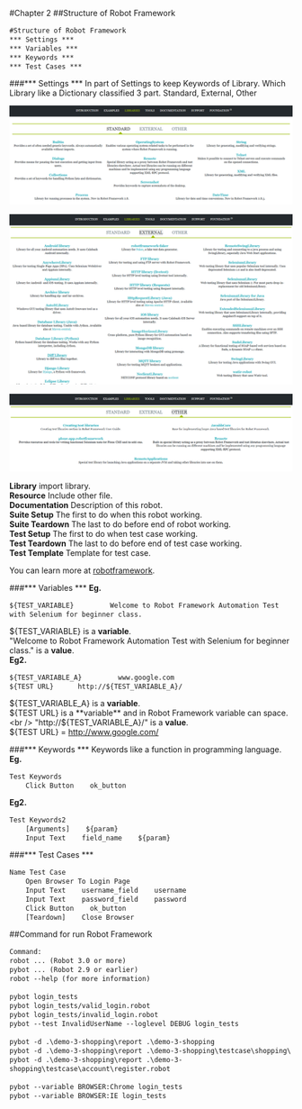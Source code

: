 #Chapter 2
##Structure of Robot Framework

```
#Structure of Robot Framework
*** Settings ***
*** Variables ***
*** Keywords ***
*** Test Cases ***
```

###*** Settings ***
In part of Settings to keep Keywords of Library. Which Library like a Dictionary classified 3 part. Standard, External, Other<br />

![Libraries Standard](/images/libraries-standard.png)

![Libraries External](/images/libraries-external.png)

![Libraries Other](/images/libraries-other.png)

**Library** import library.<br />
**Resource** Include other file.<br />
**Documentation** Description of this robot.<br />
**Suite Setup** The first to do when this robot working.<br />
**Suite Teardown** The last to do before end of robot working.<br />
**Test Setup** The first to do when test case working.<br />
**Test Teardown** The last to do before end of test case working.<br />
**Test Template** Template for test case.<br />

You can learn more at [robotframework](http://robotframework.org/#libraries).

###*** Variables ***
**Eg.**
```
${TEST_VARIABLE}         Welcome to Robot Framework Automation Test with Selenium for beginner class.
```
${TEST_VARIABLE} is a **variable**.<br />
"Welcome to Robot Framework Automation Test with Selenium for beginner class." is a **value**.<br />
**Eg2.**<br />
```
${TEST_VARIABLE_A}         www.google.com
${TEST URL}      http://${TEST_VARIABLE_A}/
```
${TEST_VARIABLE_A} is a **variable**.<br />
${TEST URL} is a **variable** and in Robot Framework variable can space.<br />
"http://${TEST_VARIABLE_A}/" is a **value**.<br />
${TEST URL} = http://www.google.com/<br />

###*** Keywords ***
Keywords like a function in programming language.<br />
**Eg.**<br />
```
Test Keywords
    Click Button    ok_button
```
**Eg2.**<br />
```
Test Keywords2
    [Arguments]    ${param}
    Input Text    field_name    ${param}
```
###*** Test Cases ***
```
Name Test Case
    Open Browser To Login Page
    Input Text    username_field    username
    Input Text    password_field    password
    Click Button    ok_button
    [Teardown]    Close Browser
```

##Command for run Robot Framework
```
Command:
robot ... (Robot 3.0 or more)
pybot ... (Robot 2.9 or earlier)
robot --help (for more information)

pybot login_tests
pybot login_tests/valid_login.robot
pybot login_tests/invalid_login.robot
pybot --test InvalidUserName --loglevel DEBUG login_tests

pybot -d .\demo-3-shopping\report .\demo-3-shopping
pybot -d .\demo-3-shopping\report .\demo-3-shopping\testcase\shopping\
pybot -d .\demo-3-shopping\report .\demo-3-shopping\testcase\account\register.robot

pybot --variable BROWSER:Chrome login_tests
pybot --variable BROWSER:IE login_tests
```

